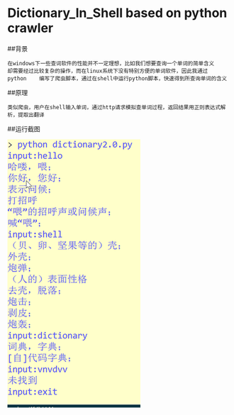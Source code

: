 # Dictionary_In_Shell based on python crawler

##背景

    在windows下一些查词软件的性能并不一定理想，比如我们想要查询一个单词的简单含义
    却需要经过比较复杂的操作，而在linux系统下没有特别方便的单词软件，因此我通过
    python    编写了爬虫脚本，通过在shell中运行python脚本，快速得到所查询单词的含义
    
##原理
  
    类似爬虫，用户在shell输入单词，通过http请求模拟查单词过程，返回结果用正则表达式解析，提取出翻译
    
##运行截图
   
   ![image](dict.png)
